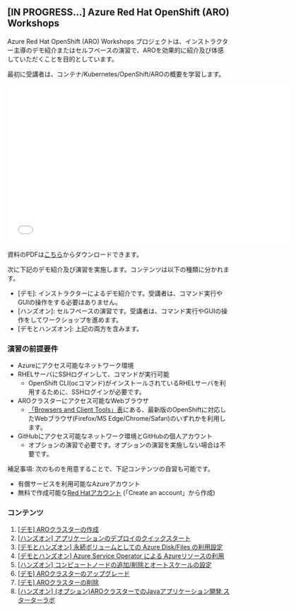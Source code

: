 ## [IN PROGRESS...] Azure Red Hat OpenShift (ARO) Workshops

Azure Red Hat OpenShift (ARO) Workshops プロジェクトは、インストラクター主導のデモ紹介またはセルフペースの演習で、AROを効果的に紹介及び体感していただくことを目的としています。

最初に受講者は、コンテナ/Kubernetes/OpenShift/AROの概要を学習します。

<embed src="docs/pdf/2022-aro-workshop-lecture.pdf#&scrollbar=0&view=Fit&viewrect=0,0,570,0" width="640" height="360" hspace="0" vspace="0">

資料のPDFは[こちら](docs/pdf/2022-aro-workshop-lecture.pdf)からダウンロードできます。

<!--
下記は、この資料の説明動画です。機械音声に読み上げさせているトークスクリプトは、[こちら](docs/pdf/talkscripts.zip)からダウンロードできます。

<iframe width="640" height="360" src="https://www.youtube.com/embed/R-AXqk3KF4Q" title="YouTube video player" frameborder="0" allow="accelerometer; autoplay; clipboard-write; encrypted-media; gyroscope; picture-in-picture" allowfullscreen></iframe>
-->

次に下記のデモ紹介及び演習を実施します。コンテンツは以下の種類に分かれます。

- \[デモ\]: インストラクターによるデモ紹介です。受講者は、コマンド実行やGUIの操作をする必要はありません。
- \[ハンズオン\]: セルフペースの演習です。受講者は、コマンド実行やGUIの操作をしてワークショップを進めます。
- \[デモとハンズオン\]: 上記の両方を含みます。

### 演習の前提要件

- Azureにアクセス可能なネットワーク環境
- RHELサーバにSSHログインして、コマンドが実行可能
   - OpenShift CLI(ocコマンド)がインストールされているRHELサーバを利用するために、SSHログインが必要です。
- AROクラスターにアクセス可能なWebブラウザ
   - [「Browsers and Client Tools」表](https://access.redhat.com/articles/4763741)にある、最新版のOpenShiftに対応したWebブラウザ(Firefox/MS Edge/Chrome/Safari)のいずれかを利用します。
- GitHubにアクセス可能なネットワーク環境とGitHubの個人アカウント
   - オプションの演習で必要です。オプションの演習を実施しない場合は不要です。

補足事項: 次のものを用意することで、下記コンテンツの自習も可能です。

- 有償サービスを利用可能なAzureアカウント
- 無料で作成可能な[Red Hatアカウント](https://cloud.redhat.com/) (「Create an account」から作成)

### コンテンツ

1. [\[デモ\] AROクラスターの作成](docs/aro-create)
1. [\[ハンズオン\] アプリケーションのデプロイのクイックスタート](docs/aro-app-deploy-quickstart)
1. [\[デモとハンズオン\] 永続ボリュームとしての Azure Disk/Files の利用設定](docs/aro-volume)
1. [\[デモとハンズオン\] Azure Service Operator による Azureリソースの利用](docs/aro-azure-resource)
1. [\[ハンズオン\] コンピュートノードの追加/削除とオートスケールの設定](docs/aro-nodes)
1. [\[デモ\] AROクラスターのアップグレード](docs/aro-upgrade)
1. [\[デモ\] AROクラスターの削除](docs/aro-delete)
2. [\[ハンズオン\] (オプション)AROクラスターでのJavaアプリケーション開発 スターターラボ](docs/aro-sample-app-develop)
